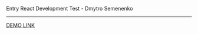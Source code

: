 Entry React Development Test - Dmytro Semenenko

-------
[DEMO LINK](https://dmytrosmnnk.github.io/entry-react-dev-test/)
